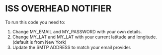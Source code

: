 # ISS OVERHEAD NOTIFIER

To run this code you need to:

1. Change MY_EMAIL and MY_PASSWORD with your own details.
2. Change MY_LAT and MY_LAT with your current latitude and longitude. (default is from New York)
3. Update the SMTP ADDRESS to match your email provider.
